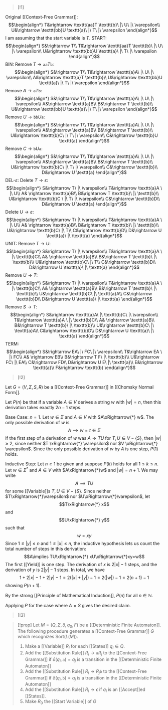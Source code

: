 >[!1]

Original [[Context-Free Grammar]]: $$\begin{align*}
T&\rightarrow \texttt{aa}T \texttt{b}\ |\ U\ |\ \varepsilon\\
U&\rightarrow \texttt{bb}U \texttt{a}\ |\ T\ |\ \varepsilon
\end{align*}$$I am assuming that the start variable is $T$.
START:
$$\begin{align*}
S&\rightarrow T\\
T&\rightarrow \texttt{aa}T \texttt{b}\ |\ U\ |\ \varepsilon\\
U&\rightarrow \texttt{bb}U \texttt{a}\ |\ T\ |\ \varepsilon
\end{align*}$$
BIN: 
Remove $T \rightarrow \texttt{aa}T \texttt{b}$:
$$\begin{align*}
S&\rightarrow T\\
T&\rightarrow \texttt{a}A\ |\ U\ |\ \varepsilon\\
A&\rightarrow \texttt{a}T \texttt{b}\\
U&\rightarrow \texttt{bb}U \texttt{a}\ |\ T\ |\ \varepsilon
\end{align*}$$
Remove $A \rightarrow \texttt{a}T \texttt{b}$:
$$\begin{align*}
S&\rightarrow T\\
T&\rightarrow \texttt{a}A\ |\ U\ |\ \varepsilon\\
A&\rightarrow \texttt{a}B\\
B&\rightarrow T \texttt{b}\\
U&\rightarrow \texttt{bb}U \texttt{a}\ |\ T\ |\ \varepsilon
\end{align*}$$
Remove $U \rightarrow \texttt{bb}U \texttt{a}$:
$$\begin{align*}
S&\rightarrow T\\
T&\rightarrow \texttt{a}A\ |\ U\ |\ \varepsilon\\
A&\rightarrow \texttt{a}B\\
B&\rightarrow T \texttt{b}\\
U&\rightarrow \texttt{b}C\ |\ T\ |\ \varepsilon\\
C&\rightarrow \texttt{b}U \texttt{a}
\end{align*}$$
Remove $C \rightarrow \texttt{b}U \texttt{a}$:
$$\begin{align*}
S&\rightarrow T\\
T&\rightarrow \texttt{a}A\ |\ U\ |\ \varepsilon\\
A&\rightarrow \texttt{a}B\\
B&\rightarrow T \texttt{b}\\
U&\rightarrow \texttt{b}C\ |\ T\ |\ \varepsilon\\
C&\rightarrow \texttt{b}\\
D&\rightarrow U \texttt{a}
\end{align*}$$
DEL-$\varepsilon$: 
Delete $T \rightarrow \varepsilon$:
$$\begin{align*}
S&\rightarrow T\ |\ \varepsilon\\
T&\rightarrow \texttt{a}A \ |\ U\\
A& \rightarrow \texttt{a}B\\
B&\rightarrow T \texttt{b}\ |\ \texttt{b}\\
U&\rightarrow \texttt{b}C \ |\ T\ |\ \varepsilon\\
C&\rightarrow \texttt{b}D\\
D&\rightarrow U \texttt{a}
\end{align*}$$
Delete $U \rightarrow \varepsilon$:
$$\begin{align*}
S&\rightarrow T\ |\ \varepsilon\\
T&\rightarrow \texttt{a}A \ |\ U\\
A& \rightarrow \texttt{a}B\\
B&\rightarrow T \texttt{b}\ |\ \texttt{b}\\
U&\rightarrow \texttt{b}C\ |\ T\\
C&\rightarrow \texttt{b}D\\
D&\rightarrow U \texttt{a}\ |\ \texttt{a}
\end{align*}$$
UNIT:
Remove $T \rightarrow U$:
$$\begin{align*}
S&\rightarrow T\ |\ \varepsilon\\
T&\rightarrow \texttt{a}A \ |\ \texttt{b}C\\
A& \rightarrow \texttt{a}B\\
B&\rightarrow T \texttt{b}\ |\ \texttt{b}\\
U&\rightarrow \texttt{b}C\ |\ T\\
C&\rightarrow \texttt{b}D\\
D&\rightarrow U \texttt{a}\ |\ \texttt{a}
\end{align*}$$
Remove $U \rightarrow T$:
$$\begin{align*}
S&\rightarrow T\ |\ \varepsilon\\
T&\rightarrow \texttt{a}A \ |\ \texttt{b}C\\
A& \rightarrow \texttt{a}B\\
B&\rightarrow T \texttt{b}\ |\ \texttt{b}\\
U&\rightarrow \texttt{b}C\ |\ \texttt{a}A\\
C&\rightarrow \texttt{b}D\\
D&\rightarrow U \texttt{a}\ |\ \texttt{a}
\end{align*}$$
Remove $S \rightarrow T$:
$$\begin{align*}
S&\rightarrow \texttt{a}A\ |\ \texttt{b}C\ |\ \varepsilon\\
T&\rightarrow \texttt{a}A \ |\ \texttt{b}C\\
A& \rightarrow \texttt{a}B\\
B&\rightarrow T \texttt{b}\ |\ \texttt{b}\\
U&\rightarrow \texttt{b}C\ |\ \texttt{a}A\\
C&\rightarrow \texttt{b}D\\
D&\rightarrow U \texttt{a}\ |\ \texttt{a}
\end{align*}$$
TERM:
$$\begin{align*}
S&\rightarrow EA\ |\ FC\ |\ \varepsilon\\
T&\rightarrow EA \ |\ FC\\
A& \rightarrow EB\\
B&\rightarrow T F\ |\ \texttt{b}\\
U&\rightarrow FC\ |\ EA\\
C&\rightarrow FD\\
D&\rightarrow U E\ |\ \texttt{a}\\
E&\rightarrow \texttt{a}\\
F&\rightarrow \texttt{b}
\end{align*}$$

>[!2]

Let $G=(V,\Sigma,S,R)$ be a [[Context-Free Grammar]] in [[Chomsky Normal Form]].

Let $P(n)$ be that if a variable $A\in V$ derives a string $w$ with $|w|=n$, then this derivation takes exactly $2n-1$ steps.

Base Case: $n=1$. 
Let $w\in \Sigma$ and $A\in V$ with $A\xRightarrow{*} w$. The only possible derivation of $w$ is $$A\implies w=t\in \Sigma$$If the first step of a derivation of $w$ was $A \Rightarrow TU$ for $T,U\in V-\{S\}$, then $|w|\ge 2$, since neither $T \xRightarrow{*} \varepsilon$ nor $V \xRightarrow{*} \varepsilon$. Since the only possible derivation of $w$ by $A$ is one step, $P(1)$ holds.

Inductive Step: Let $n\ge1$ be given and suppose $P(k)$ holds for all $1\le k\le n$.
Let $w\in\Sigma^{*}$ and $A\in V$ with $A\xRightarrow{*}w$ and $|w|=n+1$. We may write $$A\implies TU$$for some [[Variable]]s $T,U\in V-\{S\}$. Since neither $T\xRightarrow{*}\varepsilon$ nor $U\xRightarrow{*}\varepsilon$, let $$T\xRightarrow{*} x$$and $$U\xRightarrow{*} y$$such that $$w=xy$$Since $1\le|y|\le n$ and $1\le|x|\le n$, the inductive hypothesis lets us count the total number of steps in this derivation: $$A\implies TU\xRightarrow{*} xU\xRightarrow{*}xy=w$$The first [[Yield]] is one step. The derivation of $x$ is $2|x|-1$ steps, and the derivation of $y$ is $2|y|-1$ steps. In total, we have $$1+2|x|-1+2|y|-1=2(|x|+|y|)-1=2(|w|)-1=2(n+1)-1$$showing $P(n+1)$.

By the strong [[Principle of Mathematical Induction]], $P(n)$ for all $n\in \mathbb{N}$.

Applying $P$ for the case where $A=S$ gives the desired claim.

>[!3]

>[!prop]
>Let $M=(Q,\Sigma,\delta,q_{0},F)$ be a [[Deterministic Finite Automaton]]. The following procedure generates a [[Context-Free Grammar]] $G$ which recognizes $\text{Sort}(L(M))$. 
>1. Make a [[Variable]] $R_{i}$ for each [[States]] $q_{i}\in Q$.
>2. Add the [[Substitution Rule]] $R_{i}\rightarrow \texttt{a} R_{j}$ to the [[Context-Free Grammar]] if $\delta(q_{i},\texttt{a})=q_{j}$ is a transition in the [[Deterministic Finite Automaton]]
>3. Add the [[Substitution Rule]] $R_{i}\rightarrow R_{j}\texttt{b}$ to the [[Context-Free Grammar]] if $\delta(q_{i},\texttt{b})=q_{j}$ is a transition in the [[Deterministic Finite Automaton]]
>4. Add the [[Substitution Rule]] $R_{i}\rightarrow \epsilon$ if $q_i$ is an [[Accept]]ed [[States]]. 
>5. Make $R_0$ the [[Start Variable]] of $G$

